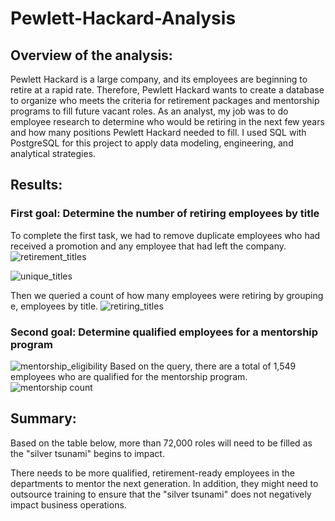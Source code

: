 # Pewlett-Hackard-Analysis
## Overview of the analysis:
Pewlett Hackard is a large company, and its employees are beginning to retire at a rapid rate. Therefore, Pewlett Hackard wants to create a database to organize who meets the criteria for retirement packages and mentorship programs to fill future vacant roles. As an analyst, my job was to do employee research to determine who would be retiring in the next few years and how many positions Pewlett Hackard needed to fill. I used SQL with PostgreSQL for this project to apply data modeling, engineering, and analytical strategies.

## Results:
### First goal: Determine the number of retiring employees by title 
To complete the first task, we had to remove duplicate employees who had received a promotion and any employee that had left the company. 
![retirement_titles](https://user-images.githubusercontent.com/92180070/203683548-fccb654e-a976-4d44-86f2-fbcf60e2a53d.png)

![unique_titles](https://user-images.githubusercontent.com/92180070/203683599-f0312197-dad5-4a70-8f04-d0940de5e841.png)

Then we queried a count of how many employees were retiring by grouping e, employees by title.
![retiring_titles](https://user-images.githubusercontent.com/92180070/203683614-72d2dbcd-30e7-4d5e-b460-631cbbc3eb97.png)
### Second goal: Determine qualified employees for a mentorship program
![mentorship_eligibility](https://user-images.githubusercontent.com/92180070/203683506-b4feec44-353d-4886-8aa4-1804ba8ab929.png)
Based on the query, there are a total of 1,549 employees who are qualified for the mentorship program.
![mentorship count](https://user-images.githubusercontent.com/92180070/203688003-a5f8fc41-a328-496a-baf9-d63ed3b64e16.png)


## Summary:
Based on the table below, more than 72,000 roles will need to be filled as the "silver tsunami" begins to impact. 

There needs to be more qualified, retirement-ready employees in the departments to mentor the next generation. In addition, they might need to outsource training to ensure that the "silver tsunami" does not negatively impact business operations. 
